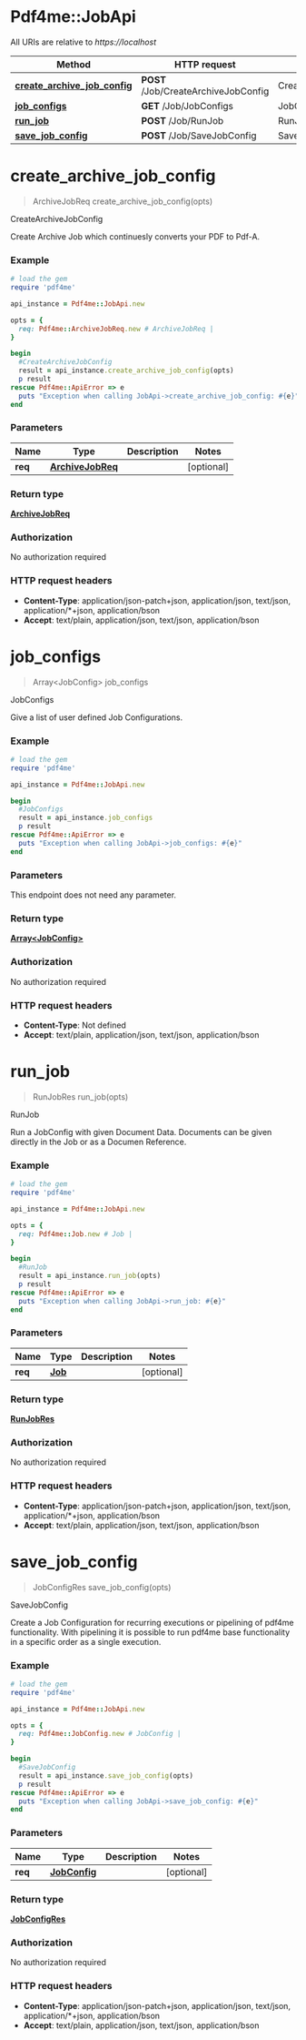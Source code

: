# Pdf4me::JobApi

All URIs are relative to *https://localhost*

Method | HTTP request | Description
------------- | ------------- | -------------
[**create_archive_job_config**](JobApi.md#create_archive_job_config) | **POST** /Job/CreateArchiveJobConfig | CreateArchiveJobConfig
[**job_configs**](JobApi.md#job_configs) | **GET** /Job/JobConfigs | JobConfigs
[**run_job**](JobApi.md#run_job) | **POST** /Job/RunJob | RunJob
[**save_job_config**](JobApi.md#save_job_config) | **POST** /Job/SaveJobConfig | SaveJobConfig


# **create_archive_job_config**
> ArchiveJobReq create_archive_job_config(opts)

CreateArchiveJobConfig

Create Archive Job which continuesly converts your PDF to Pdf-A.

### Example
```ruby
# load the gem
require 'pdf4me'

api_instance = Pdf4me::JobApi.new

opts = { 
  req: Pdf4me::ArchiveJobReq.new # ArchiveJobReq | 
}

begin
  #CreateArchiveJobConfig
  result = api_instance.create_archive_job_config(opts)
  p result
rescue Pdf4me::ApiError => e
  puts "Exception when calling JobApi->create_archive_job_config: #{e}"
end
```

### Parameters

Name | Type | Description  | Notes
------------- | ------------- | ------------- | -------------
 **req** | [**ArchiveJobReq**](ArchiveJobReq.md)|  | [optional] 

### Return type

[**ArchiveJobReq**](ArchiveJobReq.md)

### Authorization

No authorization required

### HTTP request headers

 - **Content-Type**: application/json-patch+json, application/json, text/json, application/*+json, application/bson
 - **Accept**: text/plain, application/json, text/json, application/bson



# **job_configs**
> Array&lt;JobConfig&gt; job_configs

JobConfigs

Give a list of user defined Job Configurations.

### Example
```ruby
# load the gem
require 'pdf4me'

api_instance = Pdf4me::JobApi.new

begin
  #JobConfigs
  result = api_instance.job_configs
  p result
rescue Pdf4me::ApiError => e
  puts "Exception when calling JobApi->job_configs: #{e}"
end
```

### Parameters
This endpoint does not need any parameter.

### Return type

[**Array&lt;JobConfig&gt;**](JobConfig.md)

### Authorization

No authorization required

### HTTP request headers

 - **Content-Type**: Not defined
 - **Accept**: text/plain, application/json, text/json, application/bson



# **run_job**
> RunJobRes run_job(opts)

RunJob

Run a JobConfig with given Document Data. Documents can be given directly in the Job or as a Documen Reference.

### Example
```ruby
# load the gem
require 'pdf4me'

api_instance = Pdf4me::JobApi.new

opts = { 
  req: Pdf4me::Job.new # Job | 
}

begin
  #RunJob
  result = api_instance.run_job(opts)
  p result
rescue Pdf4me::ApiError => e
  puts "Exception when calling JobApi->run_job: #{e}"
end
```

### Parameters

Name | Type | Description  | Notes
------------- | ------------- | ------------- | -------------
 **req** | [**Job**](Job.md)|  | [optional] 

### Return type

[**RunJobRes**](RunJobRes.md)

### Authorization

No authorization required

### HTTP request headers

 - **Content-Type**: application/json-patch+json, application/json, text/json, application/*+json, application/bson
 - **Accept**: text/plain, application/json, text/json, application/bson



# **save_job_config**
> JobConfigRes save_job_config(opts)

SaveJobConfig

Create a Job Configuration for recurring executions or pipelining of pdf4me functionality.  With pipelining it is possible to run pdf4me base functionality in a specific order as a single execution.

### Example
```ruby
# load the gem
require 'pdf4me'

api_instance = Pdf4me::JobApi.new

opts = { 
  req: Pdf4me::JobConfig.new # JobConfig | 
}

begin
  #SaveJobConfig
  result = api_instance.save_job_config(opts)
  p result
rescue Pdf4me::ApiError => e
  puts "Exception when calling JobApi->save_job_config: #{e}"
end
```

### Parameters

Name | Type | Description  | Notes
------------- | ------------- | ------------- | -------------
 **req** | [**JobConfig**](JobConfig.md)|  | [optional] 

### Return type

[**JobConfigRes**](JobConfigRes.md)

### Authorization

No authorization required

### HTTP request headers

 - **Content-Type**: application/json-patch+json, application/json, text/json, application/*+json, application/bson
 - **Accept**: text/plain, application/json, text/json, application/bson



